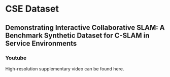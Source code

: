 # CSE Dataset 
## Demonstrating Interactive Collaborative SLAM: A Benchmark Synthetic Dataset for C-SLAM in Service Environments

### Youtube 
High-resolution supplementary video can be found here. 
